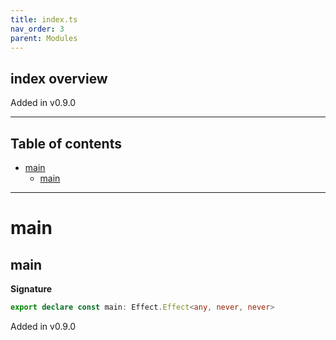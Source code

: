 ```yaml
---
title: index.ts
nav_order: 3
parent: Modules
---
```


## index overview

Added in v0.9.0

---

<h2 class="text-delta">Table of contents</h2>

- [main](#main)
  - [main](#main-1)

---

# main

## main

**Signature**

```ts
export declare const main: Effect.Effect<any, never, never>
```

Added in v0.9.0
